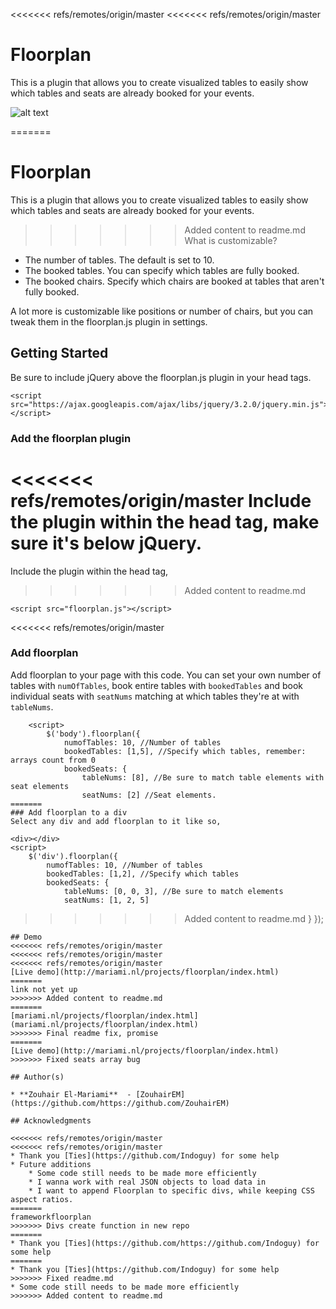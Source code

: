 <<<<<<< refs/remotes/origin/master
<<<<<<< refs/remotes/origin/master
# Floorplan
This is a plugin that allows you to create visualized tables to easily show which tables and seats are already booked for your events.

![alt text](http://oi67.tinypic.com/2dn9tv.jpg)

=======
# Floorplan
This is a plugin that allows you to create visualized tables to easily show which tables and seats are already booked for your events.

>>>>>>> Added content to readme.md
What is customizable?
* The number of tables. The default is set to 10.
* The booked tables. You can specify which tables are fully booked.
* The booked chairs. Specify which chairs are booked at tables that aren't fully booked.

A lot more is customizable like positions or number of chairs, but you can tweak them in the floorplan.js plugin in settings.

## Getting Started

Be sure to include jQuery above the floorplan.js plugin in your head tags.

```
<script src="https://ajax.googleapis.com/ajax/libs/jquery/3.2.0/jquery.min.js"></script>
```

### Add the floorplan plugin

<<<<<<< refs/remotes/origin/master
Include the plugin within the head tag, make sure it's below jQuery.
=======
Include the plugin within the head tag,
>>>>>>> Added content to readme.md

```
<script src="floorplan.js"></script>
```


<<<<<<< refs/remotes/origin/master
### Add floorplan
Add floorplan to your page with this code. You can set your own number of tables with `numOfTables`, book entire tables with `bookedTables` and book individual seats with `seatNums` matching at which tables they're at with `tableNums`. 

```
    <script>
        $('body').floorplan({
            numofTables: 10, //Number of tables
            bookedTables: [1,5], //Specify which tables, remember: arrays count from 0
            bookedSeats: {
                tableNums: [8], //Be sure to match table elements with seat elements
                seatNums: [2] //Seat elements.
=======
### Add floorplan to a div
Select any div and add floorplan to it like so,

```
    <div></div>
    <script>
        $('div').floorplan({
            numofTables: 10, //Number of tables
            bookedTables: [1,2], //Specify which tables
            bookedSeats: {
                tableNums: [0, 0, 3], //Be sure to match elements
                seatNums: [1, 2, 5]
>>>>>>> Added content to readme.md
            }
        });
    </script>
```
## Demo
<<<<<<< refs/remotes/origin/master
<<<<<<< refs/remotes/origin/master
<<<<<<< refs/remotes/origin/master
[Live demo](http://mariami.nl/projects/floorplan/index.html)
=======
link not yet up
>>>>>>> Added content to readme.md
=======
[mariami.nl/projects/floorplan/index.html](mariami.nl/projects/floorplan/index.html)
>>>>>>> Final readme fix, promise
=======
[Live demo](http://mariami.nl/projects/floorplan/index.html)
>>>>>>> Fixed seats array bug

## Author(s)

* **Zouhair El-Mariami**  - [ZouhairEM](https://github.com/https://github.com/ZouhairEM)

## Acknowledgments

<<<<<<< refs/remotes/origin/master
<<<<<<< refs/remotes/origin/master
* Thank you [Ties](https://github.com/Indoguy) for some help
* Future additions
    * Some code still needs to be made more efficiently
    * I wanna work with real JSON objects to load data in
    * I want to append Floorplan to specific divs, while keeping CSS aspect ratios.
=======
frameworkfloorplan
>>>>>>> Divs create function in new repo
=======
* Thank you [Ties](https://github.com/https://github.com/Indoguy) for some help
=======
* Thank you [Ties](https://github.com/Indoguy) for some help
>>>>>>> Fixed readme.md
* Some code still needs to be made more efficiently
>>>>>>> Added content to readme.md
